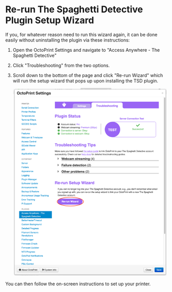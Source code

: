 # Re-run The Spaghetti Detective Plugin Setup Wizard

If you, for whatever reason need to run this wizard again, it can be done easily without uninstalling the plugin via these instructions:

1. Open the OctoPrint Settings and navigate to "Access Anywhere - The Spaghetti Detective"

1. Click "Troubleshooting" from the two options.

1. Scroll down to the bottom of the page and click "Re-run Wizard" which will run the setup wizard that pops up upon installing the TSD plugin.

    <img src="img/Rerun-Wizard.png" width="500">

You can then follow the on-screen instructions to set up your printer.
